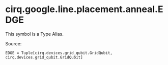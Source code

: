 <div itemscope itemtype="http://developers.google.com/ReferenceObject">
<meta itemprop="name" content="cirq.google.line.placement.anneal.EDGE" />
<meta itemprop="path" content="Stable" />
</div>

# cirq.google.line.placement.anneal.EDGE


This symbol is a Type Alias.


Source:

<pre class="devsite-click-to-copy prettyprint lang-py tfo-signature-link">
<code>EDGE = Tuple[cirq.devices.grid_qubit.GridQubit, cirq.devices.grid_qubit.GridQubit]
</code></pre>




